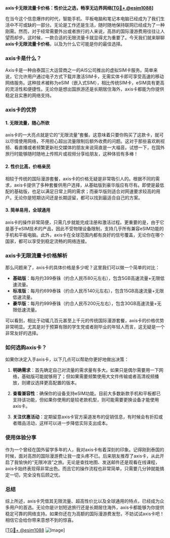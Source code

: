 **axis卡无限流量卡价格：性价比之选，畅享无边界网络[[TG💪+ @esim1088](https://t.me/s/esim1088)]**

在当今这个信息爆炸的时代，智能手机、平板电脑和笔记本电脑已经成为了我们生活中不可或缺的一部分。无论是工作还是生活，随时随地保持联网已经成为了一种刚需。然而，对于经常需要外出或者旅行的人来说，高昂的国际漫游费用往往让人望而却步。这时候，一款合适的无限流量卡就显得尤为重要了。今天我们就来聊聊 **axis卡无限流量卡价格**，以及为什么它可能是你的最佳选择。

### axis卡是什么？

Axis卡是一种由泰国三大运营商之一的AIS公司推出的虚拟SIM卡服务。简单来说，它允许用户通过电子方式下载并激活SIM卡，无需实体卡即可享受高速的移动网络服务。这种技术被称为eSIM（嵌入式SIM），相比传统SIM卡，eSIM具有更高的灵活性和便捷性。无论你是想出国旅游还是长期居住海外，axis卡都能为你提供稳定且实惠的网络支持。

### axis卡的优势

#### 1. 无限流量，随心所欲
axis卡的一大亮点就是它的“无限流量”套餐。这意味着只要你购买了这款卡，就可以尽情使用网络，不用担心超出流量限制后额外收费的问题。这对于那些喜欢刷视频、看直播或者频繁更新社交媒体的朋友来说简直是一大福音。试想一下，在国外旅行时能够随时随地上传照片或视频分享给朋友，这种体验有多棒！

#### 2. 性价比高，价格亲民
相较于传统的国际漫游套餐，axis卡的价格无疑是非常吸引人的。根据不同的需求，axis卡提供了多种套餐供用户选择，从基础版到豪华版应有尽有。即使是最低配的基础版，也足以满足日常上网的需求；而豪华版则适合对网速要求较高的用户。无论你是短期访问还是长期逗留，都可以找到最适合自己的方案。

#### 3. 简单易用，全球通用
axis卡的操作非常简便，只需几步就能完成注册和激活过程。更重要的是，由于它是基于eSIM技术的产品，因此不受物理设备限制，支持几乎所有兼容eSIM功能的手机和平板电脑。此外，axis卡在全球范围内都有良好的信号覆盖，无论你在哪个国家，都可以享受到稳定流畅的网络连接。

### axis卡无限流量卡价格解析

那么问题来了，axis卡的具体价格是多少呢？这里我们可以做一个简单的对比：

- **基础版**：每月约399泰铢（约合人民币80元左右），包含5GB高速流量+无限低速流量。
- **标准版**：每月约699泰铢（约合人民币140元左右），包含15GB高速流量+无限低速流量。
- **豪华版**：每月约999泰铢（约合人民币200元左右），包含30GB高速流量+无限低速流量。

可以看到，相比于动辄几百元甚至上千元的传统国际漫游套餐，axis卡的价格优势非常明显。尤其是对于预算有限的学生党或者刚毕业的年轻人而言，这无疑是一个非常友好的选择。

### 如何选购axis卡？

如果你决定入手axis卡，以下几点可以帮助你更好地做出决策：

1. **明确需求**：首先确定自己对流量的需求量有多大。如果只是偶尔需要用一下网络，基础版可能就够用了；但如果需要频繁使用大文件传输或者高清视频播放，则建议选择更高配置的版本。

2. **查看兼容性**：确保你的设备支持eSIM功能。目前大多数新款手机和平板都已支持该功能，但如果你使用的是较老款机型，则可能需要更换设备才能使用axis卡。

3. **关注优惠活动**：定期留意axis卡官方渠道发布的促销信息，有时候会有折扣或者赠品活动，这样可以进一步降低实际支出成本。

### 使用体验分享

作为一个曾经在国外留学多年的人，我对axis卡有着深刻的印象。记得刚到泰国的时候，面对高昂的国际漫游费让我一度头疼不已。后来朋友推荐了axis卡，从此开启了我愉快的“无限冲浪”之旅。无论是查找地图、发送邮件还是观看在线课程，axis卡始终表现得非常出色。而且它的操作流程也非常简单，只需要几分钟就能搞定一切，完全没有后顾之忧。

### 总结

综上所述，axis卡凭借其无限流量、超高性价比以及全球通用的特点，已经成为众多用户的首选。无论你是计划短途旅行还是长期居住海外，axis卡都能够为你提供稳定可靠的网络支持。如果你还在为高额的国际漫游费发愁，不妨试试axis卡吧！相信它会给你带来意想不到的惊喜。

[[TG💪+ @esim1088](https://t.me/s/esim1088) ![Image](https://i.postimg.cc/4NQfJmqS/Snipaste-2025-05-13-00-14-12.png)]